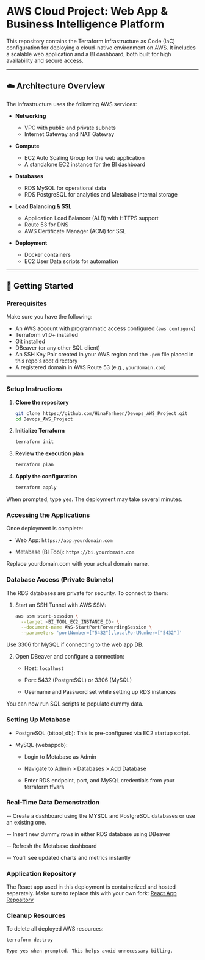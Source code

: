 # AWS Cloud Project: Web App & Business Intelligence Platform

This repository contains the Terraform Infrastructure as Code (IaC) configuration for deploying a cloud-native environment on AWS. It includes a scalable web application and a BI dashboard, both built for high availability and secure access.

---

## ☁️ Architecture Overview

The infrastructure uses the following AWS services:

- **Networking**
  - VPC with public and private subnets
  - Internet Gateway and NAT Gateway

- **Compute**
  - EC2 Auto Scaling Group for the web application
  - A standalone EC2 instance for the BI dashboard

- **Databases**
  - RDS MySQL for operational data
  - RDS PostgreSQL for analytics and Metabase internal storage

- **Load Balancing & SSL**
  - Application Load Balancer (ALB) with HTTPS support
  - Route 53 for DNS
  - AWS Certificate Manager (ACM) for SSL

- **Deployment**
  - Docker containers
  - EC2 User Data scripts for automation

---

## 🚀 Getting Started

### Prerequisites

Make sure you have the following:

- An AWS account with programmatic access configured (`aws configure`)
- Terraform v1.0+ installed
- Git installed
- DBeaver (or any other SQL client)
- An SSH Key Pair created in your AWS region and the `.pem` file placed in this repo's root directory
- A registered domain in AWS Route 53 (e.g., `yourdomain.com`)

---

### Setup Instructions

1. **Clone the repository**  
   ```bash
   git clone https://github.com/HinaFarheen/Devops_AWS_Project.git
   cd Devops_AWS_Project

2. **Initialize Terraform**
   ```bash
   terraform init

3. **Review the execution plan**
   ```bash
   terraform plan

5. **Apply the configuration**
   ```bash
   terraform apply

When prompted, type yes. The deployment may take several minutes.

### Accessing the Applications
Once deployment is complete:

- Web App: `https://app.yourdomain.com`

- Metabase (BI Tool): `https://bi.yourdomain.com`

Replace yourdomain.com with your actual domain name.

### Database Access (Private Subnets)
The RDS databases are private for security. To connect to them:

1. Start an SSH Tunnel with AWS SSM:
   ```bash
   aws ssm start-session \
     --target <BI_TOOL_EC2_INSTANCE_ID> \
     --document-name AWS-StartPortForwardingSession \
     --parameters 'portNumber=["5432"],localPortNumber=["5432"]'
   
Use 3306 for MySQL if connecting to the web app DB.

2. Open DBeaver and configure a connection:
   - Host: `localhost`

   - Port: 5432 (PostgreSQL) or 3306 (MySQL)

   - Username and Password set while setting up RDS instances
 
You can now run SQL scripts to populate dummy data.

### Setting Up Metabase
- PostgreSQL (bitool_db): This is pre-configured via EC2 startup script.

- MySQL (webappdb):

  - Login to Metabase as Admin

  - Navigate to Admin > Databases > Add Database

  - Enter RDS endpoint, port, and MySQL credentials from your terraform.tfvars

### Real-Time Data Demonstration
-- Create a dashboard using the MYSQL and PostgreSQL databases or use an existing one.

-- Insert new dummy rows in either RDS database using DBeaver

-- Refresh the Metabase dashboard

-- You’ll see updated charts and metrics instantly

### Application Repository
The React app used in this deployment is containerized and hosted separately. Make sure to replace this with your own fork:
[React App Repository](https://github.com/HinaFarheen/my_reactapp.git)

### Cleanup Resources
To delete all deployed AWS resources:
   ```bash 
   terraform destroy

Type yes when prompted. This helps avoid unnecessary billing.
